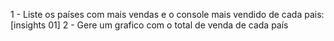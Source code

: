1 - Liste os países com mais vendas e o console mais vendido de cada pais: [insights 01]
2 - Gere um grafico com o total de venda de cada país
